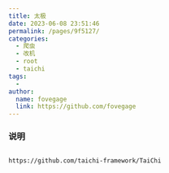 ```yaml
---
title: 太极
date: 2023-06-08 23:51:46
permalink: /pages/9f5127/
categories:
  - 爬虫
  - 改机
  - root
  - taichi
tags:
  - 
author: 
  name: fovegage
  link: https://github.com/fovegage
---
```

### 说明
```

https://github.com/taichi-framework/TaiChi
```